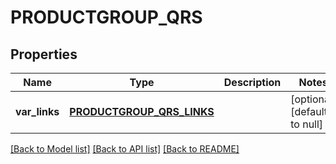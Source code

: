 # PRODUCTGROUP_QRS

## Properties
Name | Type | Description | Notes
------------ | ------------- | ------------- | -------------
**var_links** | [**PRODUCTGROUP_QRS_LINKS**](ProductgroupQrsLinks.md) |  | [optional] [default to null]

[[Back to Model list]](../README.md#documentation-for-models) [[Back to API list]](../README.md#documentation-for-api-endpoints) [[Back to README]](../README.md)


